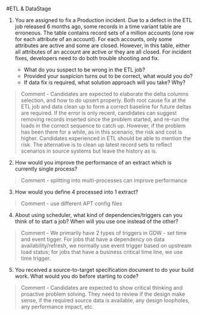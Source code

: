 #ETL & DataStage

1.	You are assigned to fix a Production incident.  Due to a defect in the ETL job released 6 months ago, some records in a time variant table are erroneous.   The table contains record sets of a million accounts  (one row for each attribute of an account).  For each accounts, only some attributes are active and some are closed.  However, in this table, either all attributes of an account are active or they are all closed.  For incident fixes, developers need to do both trouble shooting and fix.

    + What do you suspect to be wrong in the ETL job?
    +	Provided your suspicion turns out to be correct, what would you do?
    +	If data fix is required, what solution approach will you take?  Why?

>Comment - Candidates are expected to elaborate the delta columns selection, and how to do upsert properly. Both root cause fix at the ETL job and data clean up to form a correct baseline for future deltas are required. If the error is only recent, candidates can suggest removing records inserted since the problem started, and re-run the loads in the correct sequence to catch up.  However, if the problem has been there for a while, as in this scenario, the risk and cost is higher.  Candidates experienced in ETL should be able to mention the risk. The alternative is to clean up latest record sets to reflect scenarios in source systems but leave the history as is.

2. How would you improve the performance of an extract which is currently single process?

>Comment - splitting into multi-processes can improve performance

3. How would you define 4 processed into 1 extract?

>Comment - use different APT config files

4. About using scheduler, what kind of dependencies/triggers can you think of to start a job?  When will you use one instead of the other?

>Comment - We primarily have 2 types of triggers in GDW - set time and event tigger.  For jobs that have a dependency on data availability/refresh, we normally use event trigger based on upstream load status; for jobs that have a business critical time line, we use time trigger.

5. You received a source-to-target specification document to do your build work. What would you do before starting to code?

>Comment - Candidates are expected to show critical thinking and proactive problem solving.  They need to review if the design make sense, if the required source data is available, any design loopholes, any performance impact, etc.


